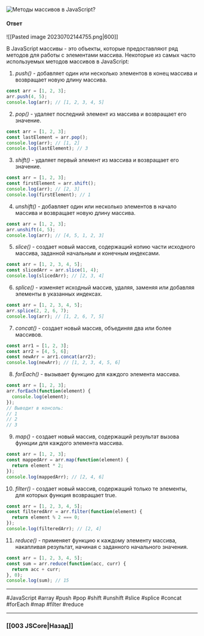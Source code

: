 ![Методы массивов в JavaScript?](https://youtu.be/CjdCxxqObaM?t=538)

#### Ответ

![[Pasted image 20230702144755.png|600]]

В JavaScript массивы - это объекты, которые предоставляют ряд методов для работы с элементами массива. Некоторые из самых часто используемых методов массивов в JavaScript:

1. *push()* - добавляет один или несколько элементов в конец массива и возвращает новую длину массива.

```javascript
const arr = [1, 2, 3];
arr.push(4, 5);
console.log(arr); // [1, 2, 3, 4, 5]
```

2. *pop()* - удаляет последний элемент из массива и возвращает его значение.

```javascript
const arr = [1, 2, 3];
const lastElement = arr.pop();
console.log(arr); // [1, 2]
console.log(lastElement); // 3
```

3. *shift()* - удаляет первый элемент из массива и возвращает его значение.

```javascript
const arr = [1, 2, 3];
const firstElement = arr.shift();
console.log(arr); // [2, 3]
console.log(firstElement); // 1
```

4. *unshift()* - добавляет один или несколько элементов в начало массива и возвращает новую длину массива.

```javascript
const arr = [1, 2, 3];
arr.unshift(4, 5);
console.log(arr); // [4, 5, 1, 2, 3]
```

5. *slice()* - создает новый массив, содержащий копию части исходного массива, заданной начальным и конечным индексами.

```javascript
const arr = [1, 2, 3, 4, 5];
const slicedArr = arr.slice(1, 4);
console.log(slicedArr); // [2, 3, 4]
```

6. *splice()* - изменяет исходный массив, удаляя, заменяя или добавляя элементы в указанных индексах.

```javascript
const arr = [1, 2, 3, 4, 5];
arr.splice(2, 2, 6, 7);
console.log(arr); // [1, 2, 6, 7, 5]
```

7. *concat()* - создает новый массив, объединяя два или более массивов.

```javascript
const arr1 = [1, 2, 3];
const arr2 = [4, 5, 6];
const newArr = arr1.concat(arr2);
console.log(newArr); // [1, 2, 3, 4, 5, 6]
```

8. *forEach()* - вызывает функцию для каждого элемента массива.

```javascript
const arr = [1, 2, 3];
arr.forEach(function(element) {
  console.log(element);
});
// Выводит в консоль:
// 1
// 2
// 3
```

9. *map()* - создает новый массив, содержащий результат вызова функции для каждого элемента массива.

```javascript
const arr = [1, 2, 3];
const mappedArr = arr.map(function(element) {
  return element * 2;
});
console.log(mappedArr); // [2, 4, 6]
```

10. *filter()* - создает новый массив, содержащий только те элементы, для которых функция возвращает true.

```javascript
const arr = [1, 2, 3, 4, 5];
const filteredArr = arr.filter(function(element) {
  return element % 2 === 0;
});
console.log(filteredArr); // [2, 4]
```

11. *reduce()* - применяет функцию к каждому элементу массива, накапливая результат, начиная с заданного начального значения.

```javascript
const arr = [1, 2, 3, 4, 5];
const sum = arr.reduce(function(acc, curr) {
  return acc + curr;
}, 0);
console.log(sum); // 15
```

___
#JavaScript #array #push #pop #shift #unshift #slice #splice #concat #forEach #map #filter #reduce

___

### [[003 JSCore|Назад]]